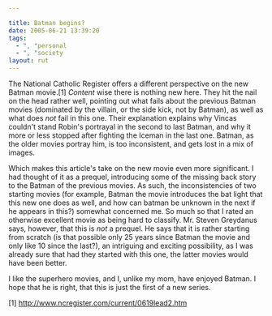 ```yaml
---

title: Batman begins?
date: 2005-06-21 13:39:20
tags:
  - ", "personal
  - ", "society
layout: rut
---
```


<p>The National Catholic Register offers a different perspective on the new Batman movie.[1]  <em>Content</em> wise there is nothing new here.  They hit the nail on the head rather well, pointing out what fails about the previous Batman movies (dominated by the villain, or the side kick, not by Batman), as well as what does <em>not</em> fail in this one.  Their explanation explains why Vincas couldn't stand Robin's portrayal in the second to last Batman, and why it more or less stopped after fighting the Iceman in the last one.  Batman, as the older movies portray him, is too inconsistent, and gets lost in a mix of images.</p>

<p>Which makes this article's take on the new movie even more significant.  I had thought of it as a prequel, introducing some of the missing back story to the Batman of the previous movies.  As such, the inconsistencies of two starting movies (for example, Batman the movie introduces the bat light that this new one does as well, and how can batman be unknown in the next if he appears in this?) somewhat concerned me.  So much so that I rated an otherwise excellent movie as being hard to classify.  Mr. Steven Greydanus says, however, that this is <em>not</em> a prequel.  He says that it is rather starting from scratch (is that possible only 25 years since Batman the movie and only like 10 since the last?), an intriguing and exciting possibility, as I was already sure that had they started with this one, the latter movies would have been better.</p>

<p>I like the superhero movies, and I, unlike my mom, have enjoyed Batman.  I hope that he is right, that this is just the first of a new series.</p>

[1] http://www.ncregister.com/current/0619lead2.htm

